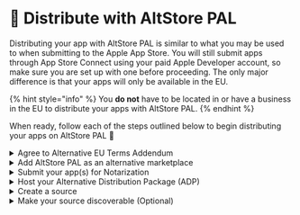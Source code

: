 # 🛒 Distribute with AltStore PAL

Distributing your app with AltStore PAL is similar to what you may be used to when submitting to the Apple App Store. You will still submit apps through App Store Connect using your paid Apple Developer account, so make sure you are set up with one before proceeding. The only major difference is that your apps will only be available in the EU.

{% hint style="info" %}
You **do not** have to be located in or have a business in the EU to distribute your apps with AltStore PAL.
{% endhint %}

When ready, follow each of the steps outlined below to begin distributing your apps on AltStore PAL 🙂

<details>

<summary>Agree to Alternative EU Terms Addendum</summary>

The Alternative EU Terms Addendum is an additional agreement you must make with Apple in order to distribute your apps outside the App Store.&#x20;

Request EU Terms Addendum: [https://developer.apple.com/contact/request/alternative-eu-terms-addendum/](https://developer.apple.com/contact/request/alternative-eu-terms-addendum/)

**Note:** The new terms will change your commission rates and fees for apps distributed in the EU. [Learn More](https://developer.apple.com/support/core-technology-fee/)

</details>

<details>

<summary>Add AltStore PAL as an alternative marketplace</summary>

Before you can submit your apps to AltStore PAL, you must prepare your developer account for distribution with alternative marketplaces

1.  Register your Developer ID with AltStore PAL using our [REST API](rest-api.md). You can find your Developer ID in App Store Connect by selecting "Edit Profile" in the top right.

    <figure><img src="../.gitbook/assets/DevIDAppConnect(Hidden).jpg" alt=""><figcaption></figcaption></figure>

2)  You will receive a response with a security token. In App Store Connect, go to Users and Access -> Integrations -> Marketplace, click '+' and input the token.

    <figure><img src="../.gitbook/assets/marketplace.PNG" alt=""><figcaption></figcaption></figure>

3. Select the app(s) you want to distribute with AltStore PAL. You can change this at any time.
4. Select "Yes, send notifications" on the next screen to let AltStore PAL process your apps automatically (recommended).

**All apps must be processed by AltStore PAL before they can be distributed.** If you don't want AltStore PAL to process your builds automatically, you can manually process them using our [REST API](rest-api.md).

</details>

<details>

<summary>Submit your app(s) for Notarization</summary>

Even though you are distributing outside the App Store, you still need to submit your app(s) to Apple for Notarization before they can be distributed. This is similar to Apple's App Store review process but fewer guidelines. For more detailed instructions, see Apple's [Notarization](https://developer.apple.com/help/app-store-connect/distributing-apps-in-the-european-union/submit-for-notarization) support page.

1. Select your app in App Store Connect
2. In the App Review section, click Edit under "Review Type".
3. Select "Notarization" as the review type and click Save.
4. Submit app(s) for review.

**If you still plan to distribute your app through the Apple App Store, you can skip this step.** Your apps will be automatically notarized when approved for the App Store.

</details>

<details>

<summary>Host your Alternative Distribution Package (ADP)</summary>

Once Notarized, you'll need to download your app's ADP to then host it on your server.

1. Download your ADP using our [REST API](rest-api.md#download-adp).
2. Upload the complete package to your server. You must preserve the directory hierarchy exactly, and the hashes of each file must not change. In other words, **DO NOT modify the `manifest.json` in any way (e.g prettifying).**

</details>

<details>

<summary>Create a source</summary>

Once your server is updated with your app's ADP, the last step is to [make a source](make-a-source.md), which is just a JSON file with information about your app(s).

Once you've uploaded your source, it will be made available on PAL and anyone can now add the URL to download your apps! **(Requires AltStore PAL 2.2 or later)**

</details>

<details>

<summary>Make your source discoverable (Optional) </summary>

You can optionally make your source discoverable, which means your apps and updates will appear automatically on our [website](https://explore.alt.store/) where anyone can easily find them.

1. Add the [`fediUsername`](make-a-source.md#fediusername-string) key to your source
2. Federate your source using our [REST API](rest-api.md#federate-source)

</details>



